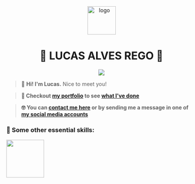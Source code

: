 <div align="center">
  <img height="75px" src="favicon.ico" alt="logo">
  <h1 align="center">🦝 LUCAS ALVES REGO 👋</h1>
</div>

<p align="center">
  <img src="https://skillicons.dev/icons?i=typescript,php,react,nextjs,svelte,deno,nodejs,git,docker,css,html,scss" />
</p>

> 🌟 **Hi! I'm Lucas.** Nice to meet you!

> **🙂 Checkout [my portfolio](https://devlulcas-github-io.vercel.app/) to see [what I've done](https://devlulcas-github-io.vercel.app/#projects)**

> **🤓 You can [contact me here](https://devlulcas-github-io.vercel.app/#contact) or by sending me a message in one of [my social media accounts](https://devlulcas.github.io/socials)**

### 🐧 Some other essential skills:

<img src="https://skillicons.dev/icons?i=linux,github,figma" width="100" />